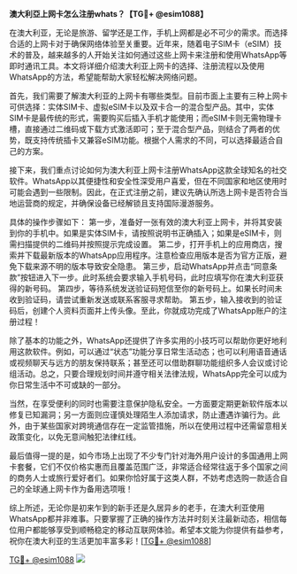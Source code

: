 **澳大利亞上网卡怎么注册whats？【TG💪+ @esim1088】**

在澳大利亚，无论是旅游、留学还是工作，手机上网都是必不可少的需求。而选择合适的上网卡对于确保网络体验至关重要。近年来，随着电子SIM卡（eSIM）技术的普及，越来越多的人开始关注如何通过这些上网卡来注册和使用WhatsApp等即时通讯工具。本文将详细介绍澳大利亚上网卡的选择、注册流程以及使用WhatsApp的方法，希望能帮助大家轻松解决网络问题。

首先，我们需要了解澳大利亚的上网卡有哪些类型。目前市面上主要有三种上网卡可供选择：实体SIM卡、虚拟eSIM卡以及双卡合一的混合型产品。其中，实体SIM卡是最传统的形式，需要购买后插入手机才能使用；而eSIM卡则无需物理卡槽，直接通过二维码或下载方式激活即可；至于混合型产品，则结合了两者的优势，既支持传统插卡又兼容eSIM功能。根据个人需求的不同，可以选择最适合自己的方案。

接下来，我们重点讨论如何为澳大利亚上网卡注册WhatsApp这款全球知名的社交软件。WhatsApp以其便捷性和安全性深受用户喜爱，但在不同国家和地区使用时可能会遇到一些限制。因此，在正式注册之前，建议先确认所选上网卡是否符合当地运营商的规定，并确保设备已经解锁且支持国际漫游服务。

具体的操作步骤如下：
第一步，准备好一张有效的澳大利亚上网卡，并将其安装到你的手机中。如果是实体SIM卡，请按照说明书正确插入；如果是eSIM卡，则需扫描提供的二维码并按照提示完成设置。
第二步，打开手机上的应用商店，搜索并下载最新版本的WhatsApp应用程序。注意检查应用版本是否为官方正版，避免下载来源不明的版本导致安全隐患。
第三步，启动WhatsApp并点击“同意条款”按钮进入下一步。此时系统会要求输入手机号码，此时应填写你在澳大利亚获得的新号码。
第四步，等待系统发送验证码短信至你的新号码上。如果长时间未收到验证码，请尝试重新发送或联系客服寻求帮助。
第五步，输入接收到的验证码后，创建个人资料页面并上传头像。至此，你就成功完成了WhatsApp账户的注册过程！

除了基本的功能之外，WhatsApp还提供了许多实用的小技巧可以帮助你更好地利用这款软件。例如，可以通过“状态”功能分享日常生活动态；也可以利用语音通话或视频聊天与远方的朋友保持联系；甚至还可以借助群聊功能组织多人会议或讨论组活动。总之，只要合理规划时间并遵守相关法律法规，WhatsApp完全可以成为你日常生活中不可或缺的一部分。

当然，在享受便利的同时也需要注意保护隐私安全。一方面要定期更新软件版本以修复已知漏洞；另一方面则应谨慎处理陌生人添加请求，防止遭遇诈骗行为。此外，由于某些国家对跨境通信存在一定监管措施，所以在使用过程中还需留意相关政策变化，以免无意间触犯法律红线。

最后值得一提的是，如今市场上出现了不少专门针对海外用户设计的多国通用上网卡套餐，它们不仅价格实惠而且覆盖范围广泛，非常适合经常往返于多个国家之间的商务人士或旅行爱好者们。如果你恰好属于这类人群，不妨考虑选购一款适合自己的全球通上网卡作为备用选项哦！

综上所述，无论你是初来乍到的新手还是久居异乡的老手，在澳大利亚使用WhatsApp都并非难事。只要掌握了正确的操作方法并时刻关注最新动态，相信每位用户都能够享受到顺畅稳定的移动互联网体验。希望本文能为你提供有益参考，祝你在澳大利亚的生活更加丰富多彩！[[TG💪+ @esim1088](https://t.me/s/esim1088)]

[TG💪+ @esim1088](https://t.me/s/esim1088) ![](https://i.postimg.cc/4NQfJmqS/Snipaste-2025-05-13-00-14-12.png)